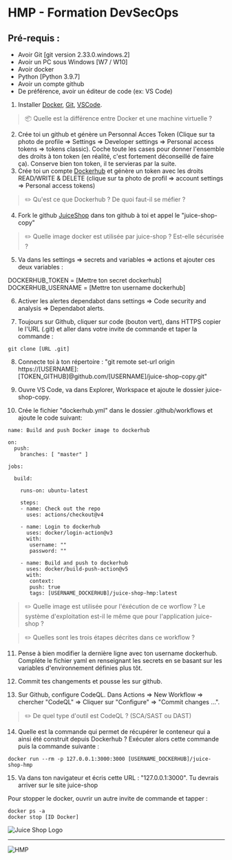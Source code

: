 # HMP - Formation DevSecOps

## Pré-requis :
- Avoir Git [git version 2.33.0.windows.2]
- Avoir un PC sous Windows [W7 / W10]
- Avoir docker
- Python [Python 3.9.7]
- Avoir un compte github
- De préférence, avoir un éditeur de code (ex: VS Code)


1. Installer [Docker](https://www.docker.com), [Git](https://git-scm.com/downloads), [VSCode](https://code.visualstudio.com/).

> :package: Quelle est la différence entre Docker et une machine virtuelle ?

2. Crée toi un github et génère un Personnal Acces Token (Clique sur ta photo de profile => Settings => Developer settings => Personal access tokens => tokens classic). Coche toute les cases pour donner l'ensemble des droits à ton token (en réalité, c'est fortement déconseillé de faire ça).
Conserve bien ton token, il te servieras par la suite.
3. Crée toi un compte [Dockerhub](https://hub.docker.com/) et génère un token avec les droits READ/WRITE & DELETE (clique sur ta photo de profil => account settings => Personal access tokens)

> ✏️ Qu'est ce que Dockerhub ? De quoi faut-il se méfier ?

4. Fork le github [JuiceShop](https://github.com/juice-shop/juice-shop) dans ton github à toi et appel le "juice-shop-copy"

> ✏️ Quelle image docker est utilisée par juice-shop ? Est-elle sécurisée ?

5. Va dans les settings => secrets and variables => actions et ajouter ces deux variables :

DOCKERHUB_TOKEN = [Mettre ton secret dockerhub]
DOCKERHUB_USERNAME = [Mettre ton username dockerhub]

6. Activer les alertes dependabot dans settings => Code security and analysis => Dependabot alerts.

7. Toujours sur Github, cliquer sur code (bouton vert), dans HTTPS copier le l'URL (.git) et aller dans votre invite de commande et taper la commande :

```
git clone [URL .git]
```

8. Connecte toi à ton répertoire : "git remote set-url origin https://[USERNAME]:[TOKEN_GITHUB]@github.com/[USERNAME]/juice-shop-copy.git"

9. Ouvre VS Code, va dans Explorer, Workspace et ajoute le dossier juice-shop-copy.

10. Crée le fichier "dockerhub.yml" dans le dossier .github/workflows et ajoute le code suivant:
```
name: Build and push Docker image to dockerhub

on:
  push:
    branches: [ "master" ]
    
jobs:

  build:

    runs-on: ubuntu-latest

    steps:
    - name: Check out the repo
      uses: actions/checkout@v4

    - name: Login to dockerhub
      uses: docker/login-action@v3
      with:
       username: ""
       password: ""

    - name: Build and push to dockerhub
      uses: docker/build-push-action@v5
      with:
       context: 
       push: true
       tags: [USERNAME_DOCKERHUB]/juice-shop-hmp:latest
```

> ✏️ Quelle image est utilisée pour l'éxécution de ce worflow ? Le système d'exploitation est-il le même que pour l'application juice-shop ?

> ✏️ Quelles sont les trois étapes décrites dans ce workflow ?


11. Pense à bien modifier la dernière ligne avec ton username dockerhub. Compléte le fichier yaml en renseignant les secrets en se basant sur les variables d'environnement définies plus tôt.

12. Commit tes changements et pousse les sur github.

13. Sur Github, configure CodeQL. Dans Actions => New Workflow => chercher "CodeQL" => Cliquer sur "Configure" => "Commit changes ...".  

> ✏️ De quel type d'outil est CodeQL ? (SCA/SAST ou DAST)

14. Quelle est la commande qui permet de récupérer le conteneur qui a ainsi été construit depuis Dockerhub ? Exécuter alors cette commande puis la commande suivante :

```
docker run --rm -p 127.0.0.1:3000:3000 [USERNAME_DOCKERHUB]/juice-shop-hmp
```

15. Va dans ton navigateur et écris cette URL : "127.0.0.1:3000". Tu devrais arriver sur le site juice-shop 

Pour stopper le docker, ouvrir un autre invite de commande et tapper :
``` 
docker ps -a
docker stop [ID Docker]
```

![Juice Shop Logo](https://raw.githubusercontent.com/bkimminich/juice-shop/master/frontend/src/assets/public/images/JuiceShop_Logo_400px.png)

________________________________________________________________________
   ![HMP](https://github.com/user-attachments/assets/e7576c9a-c7bd-4150-aba2-9adee745a976)
